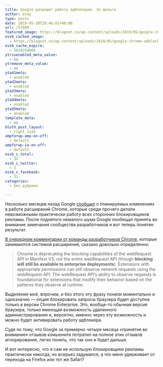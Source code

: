 ```yaml
---
title: Google разрешит работу адблокеров. За деньги
author: Gray
type: posts
date: 2019-05-30T19:46:01+00:00
url: /57689
featured_image: https://blognot.co/wp-content/uploads/2019/05/google-chrome-adblocker-uai-1440x900.jpg
essb_cached_image:
  - https://blognot.co/wp-content/uploads/2019/05/google-chrome-adblocker-uai-1440x900.jpg
essb_cache_expire:
  - 1614354664
ytrssenabled_meta_value:
  - no
ytremove_meta_value:
  - no
ytad1meta:
  - enabled
ytad2meta:
  - enabled
ytad3meta:
  - enabled
ytad4meta:
  - enabled
ytad5meta:
  - enabled
template_meta:
  - no
bluth_post_layout:
  - right_side
ampforwp-amp-on-off:
  - default
ampforwp-ia-on-off:
  - default
essb_c_total:
  - 32
essb_c_twitter:
  - 1
essb_c_facebook:
  - 31
categories:
  - Без рубрики

---
```








Несколько месяцев назад Google [сообщил][1] о планируемых изменениях в работе расширений Chrome, которые среди прочего делали невозможными практически работу всех сторонних блокировщиков рекламы. После поднятого немалого шума Google пообещал принять во внимание замечания сообщества разработчиков и вот теперь понятен результат.

[В очередном комментарии от команды разработчиков Chrome][2], которые занимаются системой расширений, сказано довольно определенно:

<blockquote class="wp-block-quote">
  <p>
    Chrome is deprecating the blocking capabilities of the webRequest API in Manifest V3, not the entire webRequest API (though <strong>blocking will still be available to enterprise deployments</strong>). Extensions with appropriate permissions can still observe network requests using the webRequest API. The webRequest API&#8217;s ability to observe requests is foundational for extensions that modify their behavior based on the patterns they observe at runtime.
  </p>
</blockquote>

Выделение моё, впрочем, и без этого эту фразу поняли моментально и однозначно — опция блокировать запросы браузера будет доступна только в версии Chrome Enterprise. Это, вообще-то обычная версия браузера, только имеющая возможность удаленного администрирования и, вероятно, именно через эту возможность и можно будет активировать работу адблокера.

Судя по тому, что Google за примерно четыре месяца &#171;принятия во внимание&#187; отзывов комьюнити потратил на полное этих отзывов игнорирование, легко понять, что так оно и будет дальше. 

И вот интересно, что я сам не использую блокировщики рекламы практически никогда, но всерьез задумался, а что меня удерживает от перехода на Firefox или тот же Safari?

 [1]: http://www.opennet.ru/opennews/art.shtml?num=50009
 [2]: https://groups.google.com/a/chromium.org/forum/m/#!msg/chromium-extensions/veJy9uAwS00/9iKaX5giAQAJ